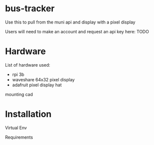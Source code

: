 # bus-tracker

Use this to pull from the muni api and display with a pixel display

Users will need to make an account and request an api key here: TODO

# Hardware
List of hardware used:
 - rpi 3b
 - waveshare 64x32 pixel display
 - adafruit pixel display hat
 
 mounting cad
 
# Installation

Virtual Env

Requirements

